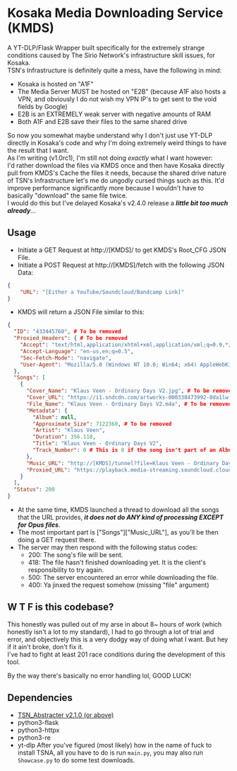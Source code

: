 # Kosaka Media Downloading Service (KMDS)
A YT-DLP/Flask Wrapper built specifically for the extremely strange conditions caused by The Sirio Network's infrastructure skill issues, for Kosaka.  
TSN's Infrastructure is definitely quite a mess, have the following in mind:
- Kosaka is hosted on "A1F"
- The Media Server MUST be hosted on "E2B" (because A1F also hosts a VPN, and obviously I do not wish my VPN IP's to get sent to the void fields by Google)
- E2B is an EXTREMELY weak server with negative amounts of RAM
- Both A1F and E2B save their files to the same shared drive

So now you somewhat maybe understand why I don't just use YT-DLP directly in Kosaka's code and why I'm doing extremely weird things to have the result that I want.  
As I'm writing (v1.0rc1), I'm still not doing *exactly* what I want however:  
I'd rather download the files via KMDS once and then have Kosaka directly pull from KMDS's Cache the files it needs, because the shared drive nature of TSN's Infrastructure let's me do ungodly cursed things such as this. It'd improve performance significantly more because I wouldn't have to basically "download" the same file twice.  
I would do this but I've delayed Kosaka's v2.4.0 release a ***little bit too much already***...

## Usage
- Initiate a GET Request at http://[KMDS]/ to get KMDS's Root_CFG JSON File.
- Initiate a POST Request at http://[KMDS]/fetch with the following JSON Data:
```json
{
	"URL": "[Either a YouTube/Soundcloud/Bandcamp Link]"
}
```
- KMDS will return a JSON File similar to this:
```json
{
  "ID": "433445760", # To be removed
  "Proxied_Headers": { # To be removed
    "Accept": "text/html,application/xhtml+xml,application/xml;q=0.9,*/*;q=0.8",
    "Accept-Language": "en-us,en;q=0.5",
    "Sec-Fetch-Mode": "navigate",
    "User-Agent": "Mozilla/5.0 (Windows NT 10.0; Win64; x64) AppleWebKit/537.36 (KHTML, like Gecko) Chrome/91.0.4472.77 Safari/537.36"
  },
  "Songs": [
    {
      "Cover_Name": "Klaus Veen - Ordinary Days V2.jpg", # To be removed
      "Cover_URL": "https://i1.sndcdn.com/artworks-000338473992-8da1lw-original.jpg",
      "File_Name": "Klaus Veen - Ordinary Days V2.m4a", # To be removed
      "Metadata": {
        "Album": null,
        "Approximate_Size": 7122360, # To be removed
        "Artist": "Klaus Veen",
        "Duration": 356.118,
        "Title": "Klaus Veen - Ordinary Days V2",
        "Track_Number": 0 # This is 0 if the song isn't part of an Album, otherwise it will have a non-null value.
      },
      "Music_URL": "http://[KMDS]/tunnel?file=Klaus Veen - Ordinary Days V2.m4a",
      "Proxied_URL": "https://playback.media-streaming.soundcloud.cloud/CVBDMoZS2xxV/aac_160k/b323473d-8012-4965-8950-00061e0833e6/playlist.m3u8?expires=1753391795&Policy=eyJTdGF0ZW1lbnQiOlt7IlJlc291cmNlIjoiaHR0cHM6Ly9wbGF5YmFjay5tZWRpYS1zdHJlYW1pbmcuc291bmRjbG91ZC5jbG91ZC9DVkJETW9aUzJ4eFYvYWFjXzE2MGsvYjMyMzQ3M2QtODAxMi00OTY1LTg5NTAtMDAwNjFlMDgzM2U2L3BsYXlsaXN0Lm0zdTg~ZXhwaXJlcz0xNzUzMzkxNzk1IiwiQ29uZGl0aW9uIjp7IkRhdGVMZXNzVGhhbiI6eyJBV1M6RXBvY2hUaW1lIjoxNzUzMzkxNzk1fX19XX0_&Signature=vignGQA9tWjQubsV66eZSDkuy8jP8a7tmIg4EiX0vfvxbTA190DI2BZJ16Oiwzj8jA4sMiZ7DSP5LhReHK6p10cvzDisaIk4vHSNWvbftRo49w0HwP4wxF68MYWXOEm7jvwpyVw0CINqCO64dzgzKFmHMObbLCbbxUGFZMf2XVfNpxguPOBwIL5bXgUOHn4gEh3WEKQMp~pH-eJR-qqSzCzvPXtgeWw1oH77te5TXQrgL4IjVnzHr9xaoE0-dgmapuyVb38XcKUe-Ef9qMubavhLlPA7ApbNFpr~Xcsk3kmnQZhKTKJXolyz2wrSEvy-O6j5qpAnFb5nbDBkv5XoqA__&Key-Pair-Id=K34606QXLEIRF3" # To be removed
    }
  ],
  "Status": 200
}
```
- At the same time, KMDS launched a thread to download all the songs that the URL provides, ***it does not do ANY kind of processing EXCEPT for Opus files***.
- The most important part is ["Songs"]["Music_URL"], as you'll be then doing a GET request there.
- The server may then respond with the following status codes:
	- 200: The song's file will be sent.
	- 418: The file hasn't finished downloading yet. It is the client's responsibility to try again.
	- 500: The server encountered an error while downloading the file.
	- 400: Ya jinxed the request somehow (missing "file" argument)



## W T F is this codebase?
This honestly was pulled out of my arse in about 8~ hours of work (which honestly isn't a lot to my standard), I had to go through a lot of trial and error, and objectively this is a very dodgy way of doing what I want. But hey if it ain't broke, don't fix it.  
I've had to fight at least 201 race conditions during the development of this tool.  

By the way there's basically no error handling lol, GOOD LUCK!



## Dependencies
- [TSN_Abstracter v2.1.0 (or above)](https://github.com/Ascellayn/TSN_Abstracter)
- python3-flask
- python3-httpx
- python3-re
- yt-dlp
After you've figured (most likely) how in the name of fuck to install TSNA, all you have to do is run `main.py`, you may also run `Showcase.py` to do some test downloads.